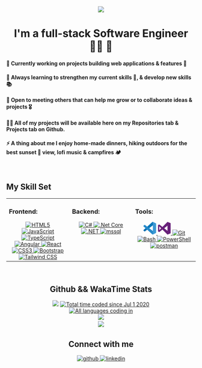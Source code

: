 <div align="center">
  <img src="https://rishavanand.github.io/static/images/greetings.gif" align="center" style="width: 33%" />
</div>    

# <div align="center">I'm a full-stack Software Engineer 👨‍💻 🚀</div>   
#### 🧰 Currently working on projects building web applications & features 💫
#### 🌱 Always learning to strengthen my current skills 💾, & develop new skills 📚
#### 🤝 Open to meeting others that can help me grow or to collaborate ideas & projects 🎖️
#### 👨‍💻 All of my projects will be available here on my Repositories tab & Projects tab on Github.
#### ⚡ A thing about me I enjoy home-made dinners, hiking outdoors for the best sunset 🌄 view, lofi music & campfires 🏕️
<br/>  

## My Skill Set 
<table>
 <tr>
  <td valign="top" width="33%">
  
   ### Frontend: 
   <div align="center"> 
     <a href="https://en.wikipedia.org/wiki/HTML5" target="_blank">
       <img src="https://profilinator.rishav.dev/skills-assets/html5-original-wordmark.svg" alt="HTML5" height="42" />
     </a>       
     <a href="https://www.javascript.com/" target="_blank">
       <img src="https://profilinator.rishav.dev/skills-assets/javascript-original.svg" alt="JavaScript" height="35" />
     </a>  
     <a href="https://www.typescriptlang.org/" target="_blank">
       <img src="https://profilinator.rishav.dev/skills-assets/typescript-original.svg" alt="TypeScript" height="35" />
     </a>  
     <a href="https://angular.io/" target="_blank">
       <img src="https://profilinator.rishav.dev/skills-assets/angularjs-original.svg" alt="Angular" height="35" />
     </a>  
     <a href="https://reactjs.org/" target="_blank">
       <img src="https://profilinator.rishav.dev/skills-assets/react-original-wordmark.svg" alt="React" height="35" /> 
     </a> 
<!--      <a href="https://jquery.com/" target="_blank">
       <img src="https://profilinator.rishav.dev/skills-assets/jquery.png" alt="jQuery" height="35" />
     </a>   -->
      <a href="https://www.w3schools.com/css/" target="_blank">
       <img src="https://profilinator.rishav.dev/skills-assets/css3-original-wordmark.svg" alt="CSS3" height="42" />
     </a> 
     <a href="https://getbootstrap.com/docs/3.4/javascript/" target="_blank">
       <img src="https://profilinator.rishav.dev/skills-assets/bootstrap-plain.svg" alt="Bootstrap" height="35" />
     </a>  
<!--      <a href="https://sass-lang.com/" target="_blank">
       <img src="https://profilinator.rishav.dev/skills-assets/sass-original.svg" alt="Sass" height="33" />
     </a>  -->
     <a href="https://www.tailwindcss.com/" target="_blank">
       <img src="https://profilinator.rishav.dev/skills-assets/tailwindcss.svg" alt="Tailwind CSS" height="35" />
     </a>  
   </div>
  </td><td valign="top" width="33%">  
    
  ### Backend:    
  <div align="center">
    <a href="https://docs.microsoft.com/en-us/dotnet/csharp/" target="_blank">
      <img src="https://profilinator.rishav.dev/skills-assets/csharp-original.svg" alt="C#" height="40" />
    </a>  
    <a href="https://dotnet.microsoft.com/download" target="_blank">
      <img src="https://profilinator.rishav.dev/skills-assets/dotnetcore.png" alt=".Net Core" height="40" />
    </a>  
    <a href="https://dotnet.microsoft.com/download/dotnet-framework" target="_blank">
      <img src="https://profilinator.rishav.dev/skills-assets/dot-net-original-wordmark.svg" alt=".NET" height="40" />
    </a>  
    <a href="https://www.microsoft.com/en-us/sql-server" target="_blank" rel="noreferrer">
      <img src="https://www.svgrepo.com/show/303229/microsoft-sql-server-logo.svg" alt="mssql" height="40" />  
    </a>  
 </div>
</td><td valign="top" width="33%">
    
   ### Tools:  
   <div align="center">  
     <a href="https://code.visualstudio.com/" target="_blank">
        <img src="https://github.com/devicons/devicon/blob/master/icons/vscode/vscode-original.svg" alt="VSCode" height="35" />
     </a>
     <a href="https://visualstudio.microsoft.com/" target="_blank">
        <img src="https://github.com/devicons/devicon/blob/master/icons/visualstudio/visualstudio-plain.svg" alt="VisualStudio" height="35" />
     </a>  
     <a href="https://github.com/" target="_blank">
        <img src="https://profilinator.rishav.dev/skills-assets/git-scm-icon.svg" alt="Git" height="35" />
     </a>
     <a href="https://www.gnu.org/software/bash/" target="_blank">
        <img src="https://profilinator.rishav.dev/skills-assets/gnu_bash-icon.svg" alt="Bash" height="40" /> 
     </a>
     <a href="https://docs.microsoft.com/en-us/powershell/" target="_blank">
       <img src="https://profilinator.rishav.dev/skills-assets/powershell.png" alt="PowerShell" height="40" />
     </a>
     <a href="https://postman.com" target="_blank" rel="noreferrer">
       <img src="https://www.vectorlogo.zone/logos/getpostman/getpostman-icon.svg" alt="postman" height="35"/>
     </a>
   </div>
  </td>
 </tr>
</table>  
<br/>  

## <div align="center">Github && WakaTime Stats</div>   
<div align="center">
  <img src="https://komarev.com/ghpvc/?username=TorresjDev&&style=flat-round" />
  <a href="https://wakatime.com/@aa8a1d84-7093-434e-b5c0-0e1a0b8be2e4">
    <img src="https://wakatime.com/badge/user/aa8a1d84-7093-434e-b5c0-0e1a0b8be2e4.svg" alt="Total time coded since Jul 1 2020" />
  </a>
  <br/> 
  
  <a href="https://github.com/anuraghazra/github-readme-stats">
    <img src="https://github-readme-stats.vercel.app/api/top-langs/?username=TorresjDev&layout=compact&theme=tokyonight" alt="All languages coding in" />
  </a>
  
  <br/> 
  <img src="https://github-readme-stats.vercel.app/api/wakatime?username=@@Jtorres&compact=True&theme=tokyonight"/>
  <br/>  
  <img src="https://github-readme-stats.vercel.app/api?username=TorresjDev&show_icons=true&theme=tokyonight&count_private=true&hide_border=true&hide=contribs"/> 
  

</div>  

## <div align="center">Connect with me</div>   
<div align="center">
  <a href="https://github.com/JxTorres003" target="_blank">
    <img src=https://img.shields.io/badge/github-%2324292e.svg?&style=for-the-badge&logo=github&logoColor=white alt=github style="margin-bottom: 5px;" />
  </a>
  <a href="https://linkedin.com/in/jt036" target="_blank">
    <img src=https://img.shields.io/badge/linkedin-%231E77B5.svg?&style=for-the-badge&logo=linkedin&logoColor=white alt=linkedin style="margin-bottom: 5px;" />
  </a>  
</div>  
<br/>  

